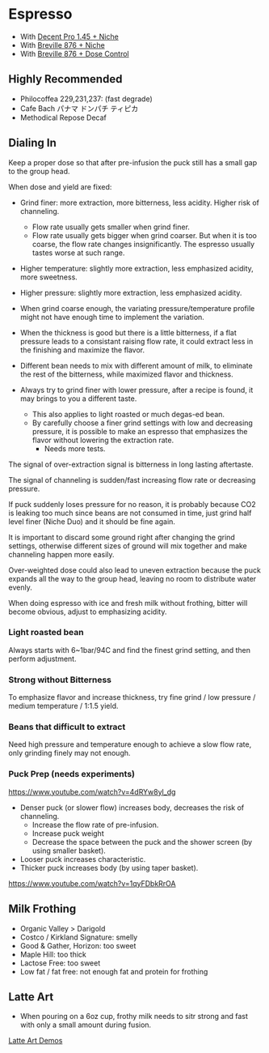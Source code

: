 # Espresso

- With [Decent Pro 1.45 + Niche](./Decent-Niche/README.md)
- With [Breville 876 + Niche](./Breville-Niche/README.md)
- With [Breville 876 + Dose Control](./Breville-DoseControl/README.md)

## Highly Recommended

- Philocoffea 229,231,237: (fast degrade)
- Cafe Bach パナマ ドンパチ ティピカ
- Methodical Repose Decaf

## Dialing In

Keep a proper dose so that after pre-infusion the puck still has a small gap to the group head.

When dose and yield are fixed:
- Grind finer: more extraction, more bitterness, less acidity. Higher risk of channeling.
  - Flow rate usually gets smaller when grind finer.
  - Flow rate usually gets bigger when grind coarser. But when it is too coarse, the flow rate changes insignificantly. The espresso usually tastes worse at such range.
- Higher temperature: slightly more extraction, less emphasized acidity, more sweetness.
- Higher pressure: slightly more extraction, less emphasized acidity.
- When grind coarse enough, the variating pressure/temperature profile might not have enough time to implement the variation.
- When the thickness is good but there is a little bitterness, if a flat pressure leads to a consistant raising flow rate, it could extract less in the finishing and maximize the flavor.
- Different bean needs to mix with different amount of milk, to eliminate the rest of the bitterness, while maximized flavor and thickness.

- Always try to grind finer with lower pressure, after a recipe is found, it may brings to you a different taste.
  - This also applies to light roasted or much degas-ed bean.
  - By carefully choose a finer grind settings with low and decreasing pressure, it is possible to make an espresso that emphasizes the flavor without lowering the extraction rate.
    - Needs more tests.

The signal of over-extraction signal is bitterness in long lasting aftertaste.

The signal of channeling is sudden/fast increasing flow rate or decreasing pressure.

If puck suddenly loses pressure for no reason,
it is probably because CO2 is leaking too much since beans are not consumed in time,
just grind half level finer (Niche Duo) and it should be fine again.

It is important to discard some ground right after changing the grind settings,
otherwise different sizes of ground will mix together and make channeling happen more easily.

Over-weighted dose could also lead to uneven extraction
because the puck expands all the way to the group head,
leaving no room to distribute water evenly.

When doing espresso with ice and fresh milk without frothing,
bitter will become obvious,
adjust to emphasizing acidity.

### Light roasted bean

Always starts with 6~1bar/94C and find the finest grind setting, and then perform adjustment.

### Strong without Bitterness

To emphasize flavor and increase thickness, try fine grind / low pressure / medium temperature / 1:1.5 yield.

### Beans that difficult to extract

Need high pressure and temperature enough to achieve a slow flow rate, only grinding finely may not enough.

### Puck Prep (needs experiments)

https://www.youtube.com/watch?v=4dRYw8yl_dg
- Denser puck (or slower flow) increases body, decreases the risk of channeling.
  - Increase the flow rate of pre-infusion.
  - Increase puck weight
  - Decrease the space between the puck and the shower screen (by using smaller basket).
- Looser puck increases characteristic.
- Thicker puck increases body (by using taper basket).

https://www.youtube.com/watch?v=1qyFDbkRrOA

## Milk Frothing

- Organic Valley > Darigold
- Costco / Kirkland Signature: smelly
- Good & Gather, Horizon: too sweet
- Maple Hill: too thick
- Lactose Free: too sweet
- Low fat / fat free: not enough fat and protein for frothing

## Latte Art

- When pouring on a 6oz cup, frothy milk needs to sitr strong and fast with only a small amount during fusion.

[Latte Art Demos](../Espresso/LatteArt.md)
